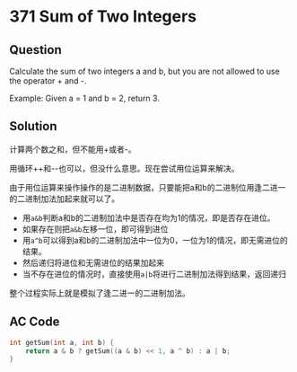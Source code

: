 # 371 Sum of Two Integers 

## Question

Calculate the sum of two integers a and b, but you are not allowed to use the operator + and -.

Example:
Given a = 1 and b = 2, return 3.

## Solution

计算两个数之和，但不能用+或者-。

用循环++和--也可以，但没什么意思。现在尝试用位运算来解决。

由于用位运算来操作操作的是二进制数据，只要能把a和b的二进制位用逢二进一的二进制加法加起来就可以了。

+ 用`a&b`判断a和b的二进制加法中是否存在均为1的情况，即是否存在进位。
+ 如果存在则把`a&b`左移一位，即可得到进位
+ 用`a^b`可以得到a和b的二进制加法中一位为0，一位为1的情况，即无需进位的结果。
+ 然后递归将进位和无需进位的结果加起来
+ 当不存在进位的情况时，直接使用`a|b`将进行二进制加法得到结果，返回递归

整个过程实际上就是模拟了逢二进一的二进制加法。

## AC Code
```c 
int getSum(int a, int b) {
    return a & b ? getSum((a & b) << 1, a ^ b) : a | b;
}
```
